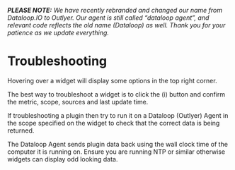 _**PLEASE NOTE:** We have recently rebranded and changed our name from Dataloop.IO to Outlyer. Our agent is still called “dataloop agent”, and relevant code reflects the old name (Dataloop) as well. Thank you for your patience as we update everything._

# Troubleshooting

Hovering over a widget will display some options in the top right corner.

The best way to troubleshoot a widget is to click the (i) button and confirm the metric, scope, sources and last update time.

If troubleshooting a plugin then try to run it on a Dataloop (Outlyer) Agent in the scope specified on the widget to check that the correct data is being returned.

The Dataloop Agent sends plugin data back using the wall clock time of the computer it is running on. Ensure you are running NTP or similar otherwise widgets can display odd looking data.
